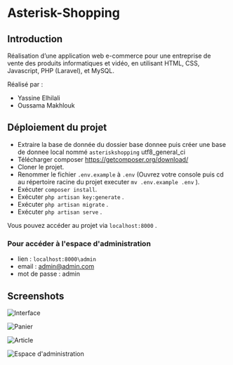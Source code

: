 # Asterisk-Shopping

## Introduction

Réalisation d’une application web e-commerce pour une entreprise de vente des produits informatiques et vidéo, en utilisant 
HTML, CSS, Javascript, PHP (Laravel), et MySQL.

Réalisé par : 
 - Yassine Elhilali
 - Oussama Makhlouk

## Déploiement du projet

   - Extraire la base de donnée du dossier base donnee puis créer une base de donnee local nommé `asteriskshopping` utf8_general_ci
   - Télécharger composer https://getcomposer.org/download/
   - Cloner le projet.
   - Renommer le fichier `.env.example`  à  `.env` (Ouvrez votre console puis cd au répertoire racine du projet executer `mv .env.example .env` ).
   - Exécuter `composer install`.
   - Exécuter `php artisan key:generate` .
   - Exécuter `php artisan migrate` .
   - Exécuter `php artisan serve` .
   
Vous pouvez accéder au projet via `localhost:8000` .
### Pour accéder à l'espace d'administration 
   - lien : `localhost:8000\admin`
   - email : admin@admin.com
   - mot de passe : admin
   
## Screenshots
![Interface](https://i.ibb.co/6ZW1Qkz/screencapture-localhost-8000-2020-07-23-11-38-22.png)

![Panier](https://i.ibb.co/WvCXH5T/screencapture-localhost-8000-lignes-2020-07-23-11-49-11.png)

![Article](https://i.ibb.co/16YnV1Y/screencapture-localhost-8000-articles-2020-07-23-11-46-27.png)

![Espace d'administration](https://i.ibb.co/hmmvMg8/espace.png)
